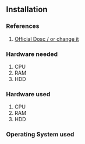 ## Installation

### References

1. [Official Dosc / or change it]()

### Hardware needed

1. CPU
1. RAM
1. HDD

### Hardware used

1. CPU
1. RAM
1. HDD

### Operating System used